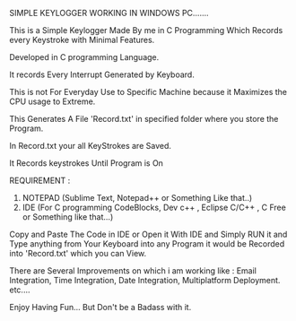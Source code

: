 SIMPLE KEYLOGGER WORKING IN WINDOWS PC.......

This is a Simple Keylogger Made By me in C Programming Which Records every Keystroke with Minimal Features.

Developed in C programming Language.

It records Every Interrupt Generated by Keyboard.

This is not For Everyday Use to Specific Machine because it Maximizes the CPU usage to Extreme.

This Generates A File 'Record.txt' in specified folder where you store the Program.

In Record.txt your all KeyStrokes are Saved.

It Records keystrokes Until Program is On

 REQUIREMENT :
 
 1. NOTEPAD (Sublime Text, Notepad++ or Something Like that..)
 2. IDE (For C programming CodeBlocks, Dev c++ , Eclipse C/C++ , C Free or Something like that...)
 
 Copy and Paste The Code in IDE or Open it With IDE and Simply RUN it and Type anything from Your Keyboard into any Program 
  it would be Recorded into 'Record.txt' which you can View.
  
  There are Several Improvements on which i am working like :
  Email Integration,
  Time Integration,
  Date Integration,
  Multiplatform Deployment.
  etc....
  
  
  Enjoy Having Fun... But Don't be a Badass with it.
   
 
